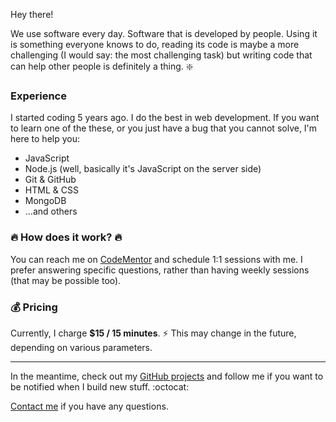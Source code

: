 Hey there!

We use software every day. Software that is developed by people. Using it is something everyone knows to do, reading its code is maybe a more challenging (I would say: the most challenging task) but writing code that can help other people is definitely a thing. :sparkle:

### Experience

I started coding 5 years ago. I do the best in web development. 
If you want to learn one of the these, or you just have a bug that you cannot solve, I'm here to help you:

 - JavaScript
 - Node.js (well, basically it's JavaScript on the server side)
 - Git & GitHub
 - HTML & CSS
 - MongoDB
 - ...and others

### :fire: How does it work? :fire:

You can reach me on [CodeMentor](https://www.codementor.io/johnnyb) and schedule 1:1 sessions with me. 
I prefer answering specific questions, rather than having weekly sessions (that may be possible too).

<script data-codementor="johnnyb" data-style="badge" data-theme="light" src="https://cdn.codementor.io/assets/badge.js"></script>


### :moneybag: Pricing

Currently, I charge **$15 / 15 minutes**. :zap:
This may change in the future, depending on various parameters.

---

In the meantime, check out my [GitHub projects](https://github.com/IonicaBizau) and follow me if you want to be notified when I build new stuff. :octocat:

[Contact me](/contact) if you have any questions.